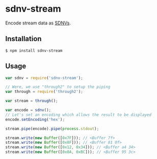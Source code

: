 # sdnv-stream

Encode stream data as [SDNVs](http://www.dtnrg.org/wiki/SDNV).

## Installation

```
$ npm install sdnv-stream
```

## Usage

```javascript
var sdnv = require('sdnv-stream');

// Were, we use "through2" to setup the piping
var through = require('through2');

var stream = through();

var encode = sdnv();
// Let's set an encoding which allows the result to be displayed
encode.setEncoding('hex');

stream.pipe(encode).pipe(process.stdout);

stream.write(new Buffer([0x7F])); // <Buffer 7f>
stream.write(new Buffer([0x8F])); // <Buffer 81 0f>
stream.write(new Buffer([0x12, 0x34])); // <Buffer a4 34>
stream.write(new Buffer([0x0A, 0xBC])); // <Buffer 95 3c>
```

